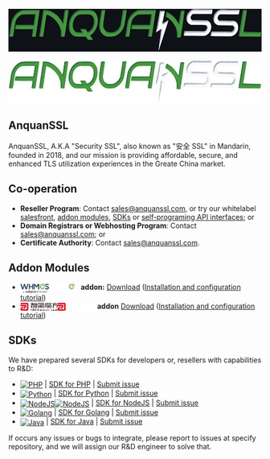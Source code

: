 [<p align="center"><img src="/profile/logo_dark.png" width="600" height="85"/></p>](https://www.anquanssl.com?__utm_from=github-org-profile#gh-dark-mode-only)
[<p align="center"><img src="/profile/logo_light.png" width="600" height="85"/></p>](https://www.anquanssl.com?__utm_from=github-org-profile#gh-light-mode-only)

## AnquanSSL

AnquanSSL, A.K.A "Security SSL", also known as "安全 SSL" in Mandarin, founded in 2018, and our mission is providing affordable, secure, and enhanced TLS utilization experiences in the Greate China market.

## Co-operation

- **Reseller Program**: Contact [sales@anquanssl.com](mailto:sales@anquanssl.com?subject=Reseller%20application&body=Our%20website%20is%3A%20https%3A%2F%2F________________%20%0AMonthly%20volume%20_________certs.%3A%20%0ABrands%20of%20products%20demanded%3A______________%0A), or try our whitelabel [salesfront](https://www.anquanssl.com/dashboard/sales-front), [addon modules](#addon-modules), [SDKs](#sdks) or [self-programing API interfaces](https://www.anquanssl.com/dashboard/api-credentials); or
- **Domain Registrars or Webhosting Program**: Contact [sales@anquanssl.com](mailto:sales@anquanssl.com?subject=Domain%20registers%20application&body=Our%20website%20is%3A%20https%3A%2F%2F_____________%20%0AMonthly%20volume%20__________certs.%20%0ABrands%20of%20products%20demanded%3A%______________%0A); or
- **Certificate Authority**: Contact [sales@anquanssl.com](mailto:sales@anquanssl.com?subject=CA%20Co-operation&body=We%20are%20____________CA.%0AOur%20website%20is%3A%20https%3A%2F%2F_______________.%20%0AWe%20Offer%20__________________).

## Addon Modules

- [<img alt="WHMCS" align="center" src="/profile/3rd/whmcs-logo.svg" height="20">](https://github.com/anquanssl#addon-modules#gh-light-mode-only)[<img alt="WHMCS" align="center" src="/profile/3rd/whmcs-logo-dark.svg" height="20">](https://github.com/anquanssl#addon-modules#gh-dark-mode-only) **addon:** [Download](https://www.anquanssl.com/downloads/module-addons/whmcs-ssl-modules.zip) ([Installation and configuration tutorial](https://www.anquanssl.com/downloads/module-addons/whmcs-ssl-modules-tutorial.pdf))
- [<img alt="IDCSmart" align="center" src="/profile/3rd/idcsmart-logo.svg" height="16">](https://github.com/anquanssl#addon-modules#gh-light-mode-only)[<img alt="IDCSmart" align="center" src="/profile/3rd/idcsmart-logo-dark.svg" height="16">](https://github.com/anquanssl#addon-modules#gh-dark-mode-only) **addon** [Download](https://www.anquanssl.com/downloads/module-addons/idcsmart-ssl-modules.zip) ([Installation and configuration tutorial](https://www.anquanssl.com/downloads/module-addons/idcsmart-ssl-modules-tutorial.pdf))

## SDKs

We have prepared several SDKs for developers or, resellers with capabilities to R&D:

- <a href="#sdks"><img alt="PHP" align="center" src="https://www.anquanssl.com/assets/logo/program-languages/php.svg" height="20"></a> | [SDK for PHP](https://github.com/anquanssl/php-sdk) | [Submit issue](https://github.com/anquanssl/php-sdk/issues/new/choose)
- <a href="#sdks"><img alt="Python" align="center" src="https://www.anquanssl.com/assets/logo/program-languages/python.svg" height="20"></a> | [SDK for Python](https://github.com/anquanssl/python-sdk) | [Submit issue](https://github.com/anquanssl/python-sdk/issues/new/choose)
- [<img alt="NodeJS" align="center" src="https://nodejs.org/static/logos/nodejsDark.svg" height="18">](https://github.com/anquanssl#sdks#gh-light-mode-only)[<img alt="NodeJS" align="center" src="https://nodejs.org/static/logos/nodejsLight.svg" height="18">](https://github.com/anquanssl#sdks#gh-dark-mode-only)
</a> | [SDK for NodeJS](https://github.com/anquanssl/nodejs-sdk) | [Submit issue](https://github.com/anquanssl/nodejs-sdk/issues/new/choose)
- <a href="#sdks"><img alt="Golang" align="center" src="https://www.anquanssl.com/assets/logo/program-languages/golang.svg" height="14"></a> | [SDK for Golang](https://github.com/anquanssl/golang-sdk) | [Submit issue](https://github.com/anquanssl/golang-sdk/issues/new/choose)
- <a href="#sdks"><img alt="Java" align="center" src="https://www.anquanssl.com/assets/logo/program-languages/java.svg" height="20"></a> | [SDK for Java](https://github.com/anquanssl/java-sdk) | [Submit issue](https://github.com/anquanssl/java-sdk/issues/new/choose)

If occurs any issues or bugs to integrate, please report to issues at specify repository, and we will assign our R&D engineer to solve that.
